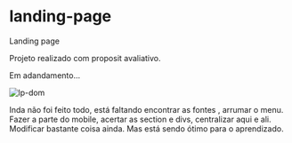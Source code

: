 # landing-page

Landing page

Projeto realizado com proposit avaliativo.

Em adandamento...

![lp-dom](https://user-images.githubusercontent.com/27456580/102689176-e2485800-41da-11eb-8cf2-33325f7e2d14.png)


Inda não foi feito todo, está faltando encontrar as fontes , arrumar o menu.
Fazer a parte do mobile, acertar as section e divs, centralizar aqui e ali.
Modificar bastante coisa ainda. Mas está sendo ótimo para o aprendizado.
